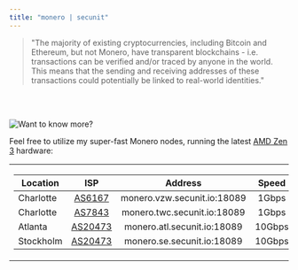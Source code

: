 ```yaml
---
title: "monero | secunit"
---
```


> "The majority of existing cryptocurrencies, including Bitcoin and Ethereum, but not Monero, have transparent blockchains - i.e. transactions can be verified and/or traced by anyone in the world. This means that the sending and receiving addresses of these transactions could potentially be linked to real-world identities."  

<br />
<br />

![Want to know more?](monero-symbol-on-white-480.png)

Feel free to utilize my super-fast Monero nodes, running the latest [AMD Zen 3](https://www.amd.com/en/products/cpu/amd-ryzen-9-5950x#product-specs) hardware:
<table style="width:100%">
<tr>
<td>

| Location | ISP | Address | Speed |
| --- | :---: | :----: | :----: |
| Charlotte | [AS6167](https://bgp.he.net/AS6167) | monero.vzw.secunit.io:18089 | 1Gbps |
| Charlotte | [AS7843](https://bgp.he.net/AS7843) | monero.twc.secunit.io:18089 | 1Gbps |
| Atlanta | [AS20473](https://bgp.he.net/AS20473) | monero.atl.secunit.io:18089 | 10Gbps |
| Stockholm | [AS20473](https://bgp.he.net/AS20473) | monero.se.secunit.io:18089 | 10Gbps |

</td>
</tr>
</table>
